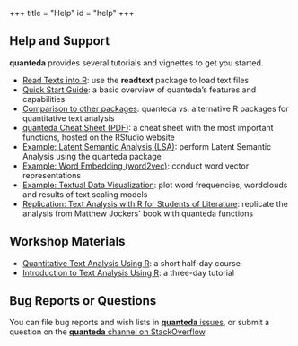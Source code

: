 +++
title = "Help"
id = "help"
+++

## Help and Support

**quanteda** provides several tutorials and vignettes to get you started.

- [Read Texts into R](https://github.com/kbenoit/readtext/blob/master/vignettes/readtext_vignette.Rmd): use the **readtext** package to load text files
- [Quick Start Guide](http://docs.quanteda.io/articles/quickstart.html): a basic overview of quanteda’s features and capabilities
- [Comparison to other packages](http://docs.quanteda.io/articles/comparison.html):   quanteda vs. alternative R packages for quantitative text analysis 
- [quanteda Cheat Sheet (PDF)](https://github.com/rstudio/cheatsheets/raw/master/quanteda.pdf): a cheat sheet with the most important functions, hosted on the RStudio website
- [Example: Latent Semantic Analysis (LSA)](http://docs.quanteda.io/articles/examples/lsa.html): perform Latent Semantic Analysis using the quanteda package
- [Example: Word Embedding (word2vec)](http://docs.quanteda.io/articles/examples/text2vec.html): conduct word vector representations
- [Example: Textual Data Visualization](http://docs.quanteda.io/articles/examples/plotting.html): plot word frequencies, wordclouds and results of text scaling models
- [Replication: Text Analysis with R for Students of Literature](http://docs.quanteda.io/articles/replication/digital-humanities.html): replicate the analysis from Matthew Jockers' book with quanteda functions


## Workshop Materials

- [Quantitative Text Analysis Using R](https://github.com/kbenoit/QTAUR-halfday): a short half-day course
- [Introduction to Text Analysis Using R](https://github.com/kbenoit/ITAUR): a three-day tutorial

## Bug Reports or Questions

You can file bug reports and wish lists in [**quanteda** issues](https://github.com/kbenoit/quanteda/issues), or submit a question on the [**quanteda** channel on StackOverflow](http://stackoverflow.com/questions/tagged/quanteda).